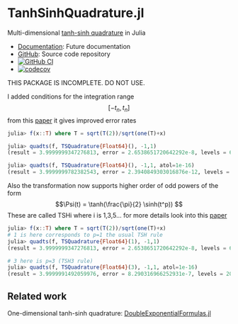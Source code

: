 # TanhSinhQuadrature.jl

Multi-dimensional [tanh-sinh
quadrature](https://en.wikipedia.org/wiki/Tanh-sinh_quadrature) in
Julia

* [Documentation](https://eschnett.github.io/TanhSinhQuadrature.jl/dev/):
  Future documentation
* [GitHub](https://github.com/eschnett/TanhSinhQuadrature.jl): Source
  code repository
* [![GitHub
  CI](https://github.com/eschnett/TanhSinhQuadrature.jl/workflows/CI/badge.svg)](https://github.com/eschnett/TanhSinhQuadrature.jl/actions)
* [![codecov](https://codecov.io/gh/eschnett/TanhSinhQuadrature.jl/branch/main/graph/badge.svg?token=vHtLZhZpKG)](https://codecov.io/gh/eschnett/TanhSinhQuadrature.jl)

THIS PACKAGE IS INCOMPLETE. DO NOT USE.

I added conditions for the integration range $$[-t_n, t_n]$$ from this [paper](https://arxiv.org/pdf/2007.15057.pdf)
it gives improved error rates

``` julia
julia> f(x::T) where T = sqrt(T(2))/sqrt(one(T)+x)

julia> quadts(f, TSQuadrature{Float64}(), -1,1)
(result = 3.9999999347276813, error = 2.6538651720642292e-8, levels = 6)

julia> quadts(f, TSQuadrature{Float64}(), -1,1, atol=1e-16)
(result = 3.9999999782382543, error = 2.3940849303016876e-12, levels = 20)
```

Also the transformation now supports higher order of odd powers of the form 
$$\Psi(t) = \tanh(\frac{\pi}{2} \sinh(t^p)) $$
These are called TSHi where i is 1,3,5... 
for more details look into this [paper](https://ems.press/content/serial-article-files/2719)
``` julia
julia> f(x::T) where T = sqrt(T(2))/sqrt(one(T)+x)
# 1 is here corresponds to p=1 the usual TSH rule
julia> quadts(f, TSQuadrature{Float64}(1), -1,1)
(result = 3.9999999347276813, error = 2.6538651720642292e-8, levels = 6)

# 3 here is p=3 (TSH3 rule)
julia> quadts(f, TSQuadrature{Float64}(3), -1,1, atol=1e-16)
(result = 3.9999991492059976, error = 8.290316966252931e-7, levels = 20)
```

## Related work

One-dimensional tanh-sinh quadrature:
[DoubleExponentialFormulas.jl](https://github.com/machakann/DoubleExponentialFormulas.jl)
